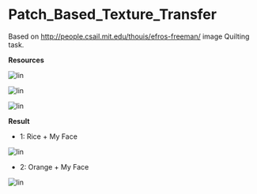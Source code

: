 # Patch_Based_Texture_Transfer

Based on http://people.csail.mit.edu/thouis/efros-freeman/ image Quilting task.

**Resources**

![lin](https://github.com/ninetailskim/Patch_Based_Texture_Transfer/blob/master/results/texture.png?raw=true)

![lin](https://github.com/ninetailskim/Patch_Based_Texture_Transfer/blob/master/results/texture1.jpg?raw=true)

![lin](https://github.com/ninetailskim/Patch_Based_Texture_Transfer/blob/master/results/target4.png?raw=true)


**Result**
* 1: Rice + My Face

![lin](https://github.com/ninetailskim/Patch_Based_Texture_Transfer/blob/master/results/18%200.5.png?raw=true)

* 2: Orange + My Face

![lin](https://github.com/ninetailskim/Patch_Based_Texture_Transfer/blob/master/results/18_3_150_0.3.png?raw=true)
